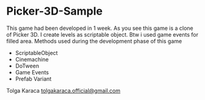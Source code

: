 # Picker-3D-Sample
This game had been developed in 1 week. As you see this game is a clone of Picker 3D. I create levels as scriptable object. Btw i used  game events for filled area.
Methods used during the development phase of this game

- ScriptableObject
- Cinemachine 
- DoTween
- Game Events
- Prefab Variant

Tolga Karaca
tolgakaraca.official@gmail.com
